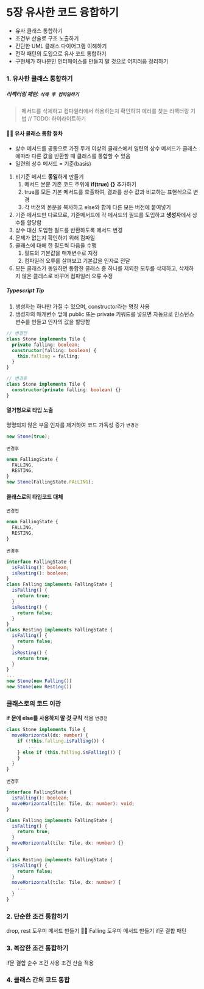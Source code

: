 # 5장 유사한 코드 융합하기

- 유사 클래스 통합하기
- 조건부 산술로 구조 노출하기
- 간단한 UML 클래스 다이어그램 이해하기
- 전략 패턴의 도입으로 유사 코드 통합하기
- 구현체가 하나분인 인터페이스를 만들지 말 것으로 어지러움 정리하기

### 1. 유사한 클래스 통합하기

##### 리팩터링 패턴: `삭제 후 컴파일하기`

> 메서드를 삭제하고 컴파일러에서 허용하는지 확인하여 에러를 찾는 리팩터링 기법
> // TODO: 하이라이트하기

#### 🙌🏻 유사 클래스 통합 절차

- 상수 메서드를 공통으로 가진 두개 이상의 클래스에서 일련의 상수 메서드가 클래스에따라 다른 값을 반환할 때 클래스를 통합할 수 있음
- 일련의 상수 메서드 = 기준(basis)

1. 비기준 메서드 **동일**하게 만들기
   1. 메서드 본문 기존 코드 주위에 **if(true) {}** 추가하기
   2. true를 모든 기본 메서드를 호출하여, 결과를 상수 값과 비교하는 표현식으로 변경
   3. 각 버전의 본문을 복사하고 else와 함께 다른 모든 버전에 붙여넣기
2. 기준 메서드만 다르므로, 기준메서드에 각 메서드의 필드를 도입하고 **생성자**에서 상수를 할당함
3. 상수 대신 도입한 필드를 반환하도록 메서드 변경
4. 문제가 없는지 확인하기 위해 컴파일
5. 클래스에 대해 한 필드씩 다음을 수행
   1. 필드의 기본값을 매개변수로 지정
   2. 컴파일러 오류를 살펴보고 기본값을 인자로 전달
6. 모든 클래스가 동일하면 통합한 클래스 중 하나를 제외한 모두를 삭제하고, 삭제하지 않은 클래스로 바꾸어 컴파일러 오류 수정

##### Typescript Tip

1. 생성자는 하나만 가질 수 있으며, constructor라는 명칭 사용
2. 생성자의 매개변수 앞에 public 또는 private 키워드를 넣으면 자동으로 인스턴스 변수를 만들고 인자의 값을 할당함

```ts
// 변경전
class Stone implements Tile {
  private falling: boolean;
  constructor(falling: boolean) {
    this.falling = falling;
  }
}

// 변경후
class Stone implements Tile {
  constructor(private falling: boolean) {}
}
```

#### 열거형으로 타입 노출

명명되지 않은 부울 인자를 제거하여 코드 가독성 증가
`변경전`

```ts
new Stone(true);
```

`변경후`

```ts
enum FallingState {
  FALLING,
  RESTING,
}
new Stone(FallingState.FALLING);
```

#### 클래스로의 타입코드 대체

`변경전`

```ts
enum FallingState {
  FALLING,
  RESTING,
}
```

`변경후`

```ts
interface FallingState {
  isFalling(): boolean;
  isResting(): boolean;
}
class Falling implements FallingState {
  isFalling() {
    return true;
  }
  isResting() {
    return false;
  }
}
class Resting implements FallingState {
  isFalling() {
    return false;
  }
  isResting() {
    return true;
  }
}
...
new Stone(new Falling())
new Stone(new Resting())
```

### 클래스로의 코드 이관

**if 문에 else를 사용하지 말 것 규칙** 적용
`변경전`

```ts
class Stone implements Tile {
  moveHorizontal(dx: number) {
    if (!this.falling.isFalling()) {
        ...
    } else if (this.falling.isFalling()) {
    }
  }
}
```

`변경후`

```ts
interface FallingState {
  isFalling(): boolean;
  moveHorizontal(tile: Tile, dx: number): void;
}

class Falling implements FallingState {
  isFalling() {
    return true;
  }
  moveHorizontal(tile: Tile, dx: number) {}
}

class Resting implements FallingState {
  isFalling() {
    return false;
  }
  moveHorizontal(tile: Tile, dx: number) {
    ...
  }
}
```

### 2. 단순한 조건 통합하기

drop, rest 도우미 메서드 만들기
🙌🏻 Falling 도우미 메서드 만들기
if문 결합 패턴

### 3. 복잡한 조건 통합하기

if문 결합
순수 조건 사용
조건 산술 적용

### 4. 클래스 간의 코드 통합

